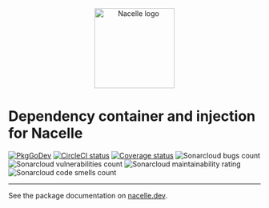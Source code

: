 <div align="center"><img width="160" src="https://raw.githubusercontent.com/go-nacelle/nacelle/master/images/nacelle.png" alt="Nacelle logo"></div>

# Dependency container and injection for Nacelle

[![PkgGoDev](https://pkg.go.dev/badge/badge/github.com/go-nacelle/service.svg)](https://pkg.go.dev/github.com/go-nacelle/service) [![CircleCI status](https://circleci.com/gh/go-nacelle/service.svg?style=svg)](https://circleci.com/gh/go-nacelle/service) [![Coverage status](https://coveralls.io/repos/github/go-nacelle/service/badge.svg?branch=master)](https://coveralls.io/github/go-nacelle/service?branch=master) ![Sonarcloud bugs count](https://sonarcloud.io/api/project_badges/measure?project=go-nacelle_service&metric=bugs) ![Sonarcloud vulnerabilities count](https://sonarcloud.io/api/project_badges/measure?project=go-nacelle_service&metric=vulnerabilities) ![Sonarcloud maintainability rating](https://sonarcloud.io/api/project_badges/measure?project=go-nacelle_service&metric=sqale_rating) ![Sonarcloud code smells count](https://sonarcloud.io/api/project_badges/measure?project=go-nacelle_service&metric=code_smells)

---

See the package documentation on [nacelle.dev](https://nacelle.dev/docs/topics/service).
